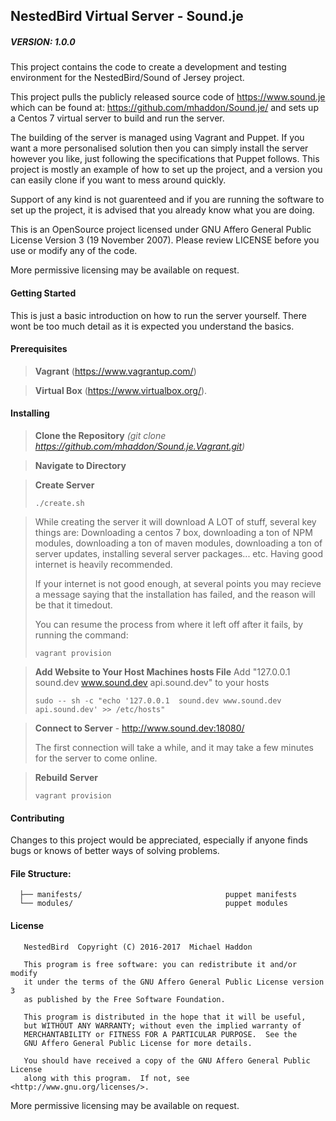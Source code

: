 ## NestedBird Virtual Server - Sound.je
##### VERSION: 1.0.0

This project contains the code to create a development and testing environment for the NestedBird/Sound of Jersey project. 

This project pulls the publicly released source code of https://www.sound.je which can be found at: https://github.com/mhaddon/Sound.je/ and sets up a Centos 7 virtual server to build and run the server.

The building of the server is managed using Vagrant and Puppet. If you want a more personalised solution then you can simply install the server however you like, just following the specifications that Puppet follows. This project is mostly an example of how to set up the project, and a version you can easily clone if you want to mess around quickly.

Support of any kind is not guarenteed and if you are running the software to set up the project, it is advised that you already know what you are doing.

This is an OpenSource project licensed under GNU Affero General Public License Version 3 (19 November 2007). Please review LICENSE before you use or modify any of the code.

More permissive licensing may be available on request.

#### Getting Started
This is just a basic introduction on how to run the server yourself. There wont be too much detail as it is expected you understand the basics.
#### Prerequisites
> **Vagrant** (https://www.vagrantup.com/)

> **Virtual Box** (https://www.virtualbox.org/).

#### Installing
> **Clone the Repository** *(git clone https://github.com/mhaddon/Sound.je.Vagrant.git)*

> **Navigate to Directory**

> **Create Server**
> ```
>./create.sh

> While creating the server it will download A LOT of stuff, several key things are: Downloading a centos 7 box, downloading a ton of NPM modules, downloading a ton of maven modules, downloading a ton of server updates, installing several server packages... etc.
> Having good internet is heavily recommended.
>
> If your internet is not good enough, at several points you may recieve a message saying that the installation has failed, and the reason will be that it timedout.
>
> You can resume the process from where it left off after it fails, by running the command:
> ```
> vagrant provision

> **Add Website to Your Host Machines hosts File**
> Add "127.0.0.1  sound.dev www.sound.dev api.sound.dev" to your hosts
>
> ```
> sudo -- sh -c "echo '127.0.0.1  sound.dev www.sound.dev api.sound.dev' >> /etc/hosts"

> **Connect to Server** - http://www.sound.dev:18080/
>
> The first connection will take a while, and it may take a few minutes for the server to come online.

> **Rebuild Server**
> ```
> vagrant provision

#### Contributing
Changes to this project would be appreciated, especially if anyone finds bugs or knows of better ways of solving problems.

#### File Structure:

```
  ├── manifests/                                puppet manifests
  └── modules/                                  puppet modules
```
#### License
```
   NestedBird  Copyright (C) 2016-2017  Michael Haddon

   This program is free software: you can redistribute it and/or modify
   it under the terms of the GNU Affero General Public License version 3
   as published by the Free Software Foundation.

   This program is distributed in the hope that it will be useful,
   but WITHOUT ANY WARRANTY; without even the implied warranty of
   MERCHANTABILITY or FITNESS FOR A PARTICULAR PURPOSE.  See the
   GNU Affero General Public License for more details.

   You should have received a copy of the GNU Affero General Public License
   along with this program.  If not, see <http://www.gnu.org/licenses/>.
```
More permissive licensing may be available on request.